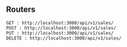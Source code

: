 ## Routers
    GET : http://localhost:3000/api/v1/sales/
    POST : http://localhost:3000/api/v1/sales/
    PUT : http://localhost:3000/api/v1/sales/
    DELETE : http://localhost:3000/api/v1/sales/